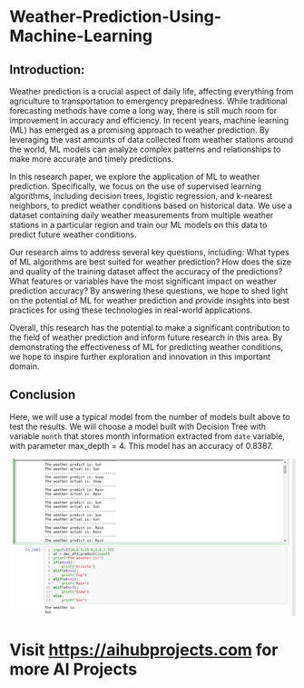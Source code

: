 # Weather-Prediction-Using-Machine-Learning

## Introduction:

Weather prediction is a crucial aspect of daily life, affecting everything from agriculture to transportation to emergency preparedness. While traditional forecasting methods have come a long way, there is still much room for improvement in accuracy and efficiency. In recent years, machine learning (ML) has emerged as a promising approach to weather prediction. By leveraging the vast amounts of data collected from weather stations around the world, ML models can analyze complex patterns and relationships to make more accurate and timely predictions.

In this research paper, we explore the application of ML to weather prediction. Specifically, we focus on the use of supervised learning algorithms, including decision trees, logistic regression, and k-nearest neighbors, to predict weather conditions based on historical data. We use a dataset containing daily weather measurements from multiple weather stations in a particular region and train our ML models on this data to predict future weather conditions.

Our research aims to address several key questions, including: What types of ML algorithms are best suited for weather prediction? How does the size and quality of the training dataset affect the accuracy of the predictions? What features or variables have the most significant impact on weather prediction accuracy? By answering these questions, we hope to shed light on the potential of ML for weather prediction and provide insights into best practices for using these technologies in real-world applications.

Overall, this research has the potential to make a significant contribution to the field of weather prediction and inform future research in this area. By demonstrating the effectiveness of ML for predicting weather conditions, we hope to inspire further exploration and innovation in this important domain.

## Conclusion

Here, we will use a typical model from the number of models built above to test the results. We will choose a model built with Decision Tree with variable `month` that stores month information extracted from `date` variable, with parameter max_depth = 4. This model has an accuracy of 0.8387.


![model_output](https://github.com/Diwas524/Weather-Prediction-Using-Machine-Learning/blob/main/output.png)

# Visit https://aihubprojects.com for more AI Projects
